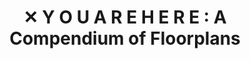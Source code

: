 ---
published:  false
num:        "018"
cat:        x
title:      "✕ Y O U A R E H E R E : A Compendium of Floorplans"
path:       youarehere
tags:
  - static
  - compendium
---
